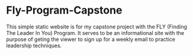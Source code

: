# Fly-Program-Capstone
This simple static website is for my capstone project with the FLY (Finding The Leader In You) Program. It serves to be an informational site with the purpose of geting the viewer to sign up for a weekly email to practice leadership techniques. 
